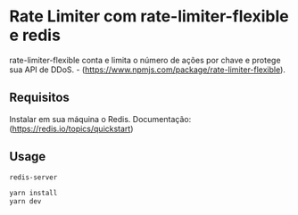 # Rate Limiter com rate-limiter-flexible e redis

rate-limiter-flexible conta e limita o número de ações por chave e protege sua API de DDoS. - (https://www.npmjs.com/package/rate-limiter-flexible).

## Requisitos

Instalar em sua máquina o Redis. Documentação: (https://redis.io/topics/quickstart)

## Usage

```bash
redis-server

yarn install
yarn dev
```